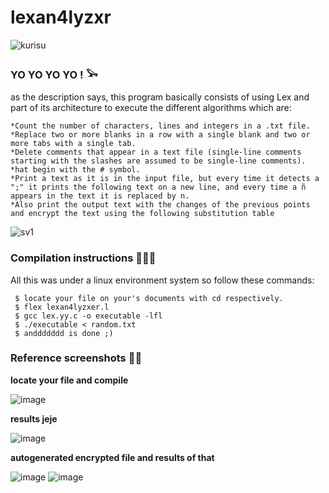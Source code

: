 # lexan4lyzxr

![kurisu](https://github.com/archkr0w/lexan4lyzxr/assets/126942746/1c7f9bd5-9afb-44dd-9a37-b9499538ffa4)

### YO YO YO YO ! 𓅨
as the description says, this program basically consists of using Lex and part of its architecture to execute the different algorithms which are:

```
*Count the number of characters, lines and integers in a .txt file.
*Replace two or more blanks in a row with a single blank and two or more tabs with a single tab.
*Delete comments that appear in a text file (single-line comments starting with the slashes are assumed to be single-line comments).
*hat begin with the # symbol.
*Print a text as it is in the input file, but every time it detects a ";" it prints the following text on a new line, and every time a ñ appears in the text it is replaced by n.
*Also print the output text with the changes of the previous points and encrypt the text using the following substitution table

```
![sv1](https://github.com/archkr0w/lexan4lyzxr/assets/126942746/620b4558-9a96-4c7e-8553-d9b157a45948)

### Compilation instructions 🧙🏻‍♀️

All this was under a linux environment system so follow these commands:
```
 $ locate your file on your's documents with cd respectively.
 $ flex lexan4lyzxer.l
 $ gcc lex.yy.c -o executable -lfl
 $ ./executable < random.txt
 $ anddddddd is done ;)

```
### Reference screenshots 🕵️‍♀️
**locate your file and compile**


![image](https://github.com/archkr0w/lexan4lyzxr/assets/126942746/d78ca4ba-b8a6-41f4-82b1-bfccf37b734f)



**results jeje**


![image](https://github.com/archkr0w/lexan4lyzxr/assets/126942746/c4f915dd-9245-4a37-9108-68721f38f25f)



**autogenerated encrypted file and results of that**


![image](https://github.com/archkr0w/lexan4lyzxr/assets/126942746/43117524-e18e-4376-b18c-4433e6475071)
![image](https://github.com/archkr0w/lexan4lyzxr/assets/126942746/8c98f1bd-828f-4e0e-ad00-84c2f8aa6e09)








